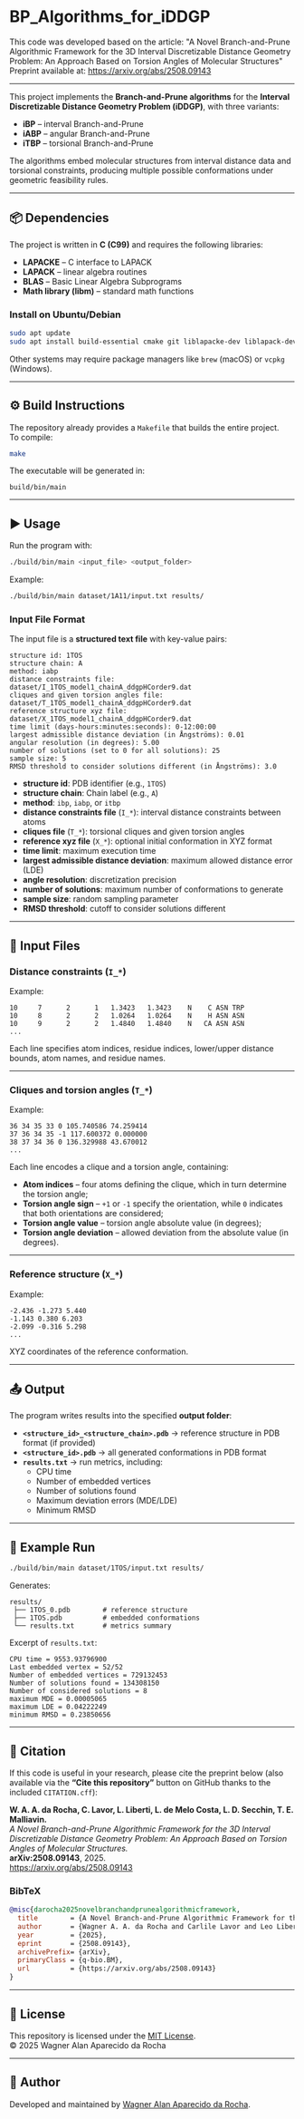 # BP_Algorithms_for_iDDGP

This code was developed based on the article:
"A Novel Branch-and-Prune Algorithmic Framework for the 3D Interval Discretizable Distance Geometry Problem: An Approach Based on Torsion Angles of Molecular Structures"
Preprint available at: https://arxiv.org/abs/2508.09143

---

This project implements the **Branch-and-Prune algorithms** for the **Interval Discretizable Distance Geometry Problem (iDDGP)**, with three variants:

- **iBP**  – interval Branch-and-Prune   
- **iABP** – angular Branch-and-Prune  
- **iTBP** – torsional Branch-and-Prune 

The algorithms embed molecular structures from interval distance data and torsional constraints, producing multiple possible conformations under geometric feasibility rules.

---

## 📦 Dependencies

The project is written in **C (C99)** and requires the following libraries:

- **LAPACKE** – C interface to LAPACK  
- **LAPACK** – linear algebra routines  
- **BLAS** – Basic Linear Algebra Subprograms  
- **Math library (libm)** – standard math functions  

### Install on Ubuntu/Debian

```bash
sudo apt update
sudo apt install build-essential cmake git liblapacke-dev liblapack-dev libblas-dev
```

Other systems may require package managers like `brew` (macOS) or `vcpkg` (Windows).

---

## ⚙️ Build Instructions

The repository already provides a `Makefile` that builds the entire project.  
To compile:

```bash
make
```

The executable will be generated in:

```
build/bin/main
```

---

## ▶️ Usage

Run the program with:

```bash
./build/bin/main <input_file> <output_folder>
```

Example:

```bash
./build/bin/main dataset/1A11/input.txt results/
```

### Input File Format

The input file is a **structured text file** with key-value pairs:

```
structure id: 1TOS
structure chain: A
method: iabp
distance constraints file: dataset/I_1TOS_model1_chainA_ddgpHCorder9.dat
cliques and given torsion angles file: dataset/T_1TOS_model1_chainA_ddgpHCorder9.dat
reference structure xyz file: dataset/X_1TOS_model1_chainA_ddgpHCorder9.dat
time limit (days-hours:minutes:seconds): 0-12:00:00
largest admissible distance deviation (in Ångströms): 0.01
angular resolution (in degrees): 5.00
number of solutions (set to 0 for all solutions): 25
sample size: 5
RMSD threshold to consider solutions different (in Ångströms): 3.0
```

- **structure id**: PDB identifier (e.g., `1TOS`)  
- **structure chain**: Chain label (e.g., `A`)  
- **method**: `ibp`, `iabp`, or `itbp`  
- **distance constraints file** (`I_*`): interval distance constraints between atoms  
- **cliques file** (`T_*`): torsional cliques and given torsion angles  
- **reference xyz file** (`X_*`): optional initial conformation in XYZ format  
- **time limit**: maximum execution time  
- **largest admissible distance deviation**: maximum allowed distance error (LDE)
- **angle resolution**: discretization precision  
- **number of solutions**: maximum number of conformations to generate  
- **sample size**: random sampling parameter  
- **RMSD threshold**: cutoff to consider solutions different  

---

## 📂 Input Files

### Distance constraints (`I_*`)
Example:
```
10     7      2      1   1.3423   1.3423    N    C ASN TRP
10     8      2      2   1.0264   1.0264    N    H ASN ASN
10     9      2      2   1.4840   1.4840    N   CA ASN ASN
...
```
Each line specifies atom indices, residue indices, lower/upper distance bounds, atom names, and residue names.

---

### Cliques and torsion angles (`T_*`)
Example:
```
36 34 35 33 0 105.740586 74.259414
37 36 34 35 -1 117.600372 0.000000
38 37 34 36 0 136.329988 43.670012
...
```
Each line encodes a clique and a torsion angle, containing:  
- **Atom indices** – four atoms defining the clique, which in turn determine the torsion angle;  
- **Torsion angle sign** – `+1` or `-1` specify the orientation, while `0` indicates that both orientations are considered;  
- **Torsion angle value** – torsion angle absolute value (in degrees);  
- **Torsion angle deviation** – allowed deviation from the absolute value (in degrees).  

---

### Reference structure (`X_*`)
Example:
```
-2.436 -1.273 5.440
-1.143 0.380 6.203
-2.099 -0.316 5.298
...
```
XYZ coordinates of the reference conformation.

---

## 📤 Output

The program writes results into the specified **output folder**:

- **`<structure_id>_<structure_chain>.pdb`** → reference structure in PDB format (if provided)  
- **`<structure_id>.pdb`** → all generated conformations in PDB format  
- **`results.txt`** → run metrics, including:  
  - CPU time  
  - Number of embedded vertices  
  - Number of solutions found  
  - Maximum deviation errors (MDE/LDE)  
  - Minimum RMSD  

---

## 🔬 Example Run

```bash
./build/bin/main dataset/1TOS/input.txt results/
```

Generates:

```
results/
 ├── 1TOS_0.pdb        # reference structure
 ├── 1TOS.pdb          # embedded conformations
 └── results.txt       # metrics summary
```

Excerpt of `results.txt`:
```
CPU time = 9553.93796900
Last embedded vertex = 52/52
Number of embedded vertices = 729132453
Number of solutions found = 134308150
Number of considered solutions = 8
maximum MDE = 0.00005065
maximum LDE = 0.04222249
minimum RMSD = 0.23850656
```

---

## 📖 Citation

If this code is useful in your research, please cite the preprint below (also available via the **“Cite this repository”** button on GitHub thanks to the included `CITATION.cff`):

**W. A. A. da Rocha, C. Lavor, L. Liberti, L. de Melo Costa, L. D. Secchin, T. E. Malliavin.**  
*A Novel Branch-and-Prune Algorithmic Framework for the 3D Interval Discretizable Distance Geometry Problem: An Approach Based on Torsion Angles of Molecular Structures.*  
**arXiv:2508.09143**, 2025.  
https://arxiv.org/abs/2508.09143

### BibTeX
```bibtex
@misc{darocha2025novelbranchandprunealgorithmicframework,
  title        = {A Novel Branch-and-Prune Algorithmic Framework for the 3D Interval Discretizable Distance Geometry Problem: An Approach Based on Torsion Angles of Molecular Structures},
  author       = {Wagner A. A. da Rocha and Carlile Lavor and Leo Liberti and Leticia de Melo Costa and Leonardo D. Secchin and Therese E. Malliavin},
  year         = {2025},
  eprint       = {2508.09143},
  archivePrefix= {arXiv},
  primaryClass = {q-bio.BM},
  url          = {https://arxiv.org/abs/2508.09143}
}
```

---

## 📜 License

This repository is licensed under the [MIT License](./LICENSE).  
© 2025 Wagner Alan Aparecido da Rocha

---

## 👤 Author

Developed and maintained by [Wagner Alan Aparecido da Rocha](https://github.com/wdarocha).  

